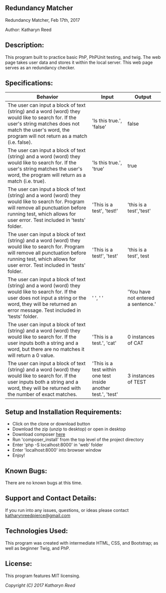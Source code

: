 ## Redundancy Matcher

Redundancy Matcher, Feb 17th, 2017

Author: Katharyn Reed

## Description:

This program built to practice basic PhP, PhPUnit testing, and twig. The web page takes user data and stores it within the local server. This web page serves as an redundancy checker.


## Specifications:
Behavior | Input | Output 
------------ | ------------- | ------------- 
The user can input a block of text (string) and a word (word) they would like to search for. If the user's string matches does not match the user's word, the program will not return as a match (i.e. false). | 'Is this true.', 'false' | false
The user can input a block of text (string) and a word (word) they would like to search for. If the user's string matches the user's word, the program will return as a match (i.e. true). | 'Is this true.', 'true' | true
The user can input a block of text (string) and a word (word) they would like to search for. Program will remove all punctuation before running test, which allows for user error. Test included in 'tests' folder. | 'This is a test', 'test!' | 'this is a test','test'
The user can input a block of text (string) and a word (word) they would like to search for. Program will remove all punctuation before running test, which allows for user error. Test included in 'tests' folder. | 'This is a test!', 'test' | 'this is a test', test
The user can input a block of text (string) and a word (word) they would like to search for. If the user does not input a string or the word, they will be returned an error message. Test included in 'tests' folder. | ' ', ' ' | 'You have not entered a sentence.'
The user can input a block of text (string) and a word (word) they would like to search for. If the user inputs both a string and a word, but there are no matches it will return a 0 value. | 'This is a test.', 'cat' | 0 instances of CAT
The user can input a block of text (string) and a word (word) they would like to search for. If the user inputs both a string and a word, they will be returned with the number of exact matches. | 'This is a test within one test inside another test.', 'test' | 3 instances of TEST




## Setup and Installation Requirements:

* Click on the clone or download button
* Download the zip (unzip to desktop) or open in desktop
* Download composer [here](https://getcomposer.org/download/)
* Run 'composer_install' from the top level of the project directory
* Enter 'php -S localhost:8000' in 'web' folder
* Enter 'localhost:8000' into browser window
* Enjoy!

## Known Bugs:

There are no known bugs at this time.

## Support and Contact Details:

If you run into any issues, questions, or ideas please contact katharynreedpierce@gmail.com

## Technologies Used:

This program was created with intermediate HTML, CSS, and Bootstrap; as well as beginner Twig, and PhP.

## License:

This program features MIT licensing.

*Copyright (C) 2017 Katharyn Reed* 
